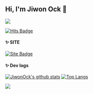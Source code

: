 ## Hi, I'm Jiwon Ock 👋

<!--
**JiWonOck/JiWonOck** is a ✨ _special_ ✨ repository because its `README.md` (this file) appears on your GitHub profile.

Here are some ideas to get you started:

- 🔭 I’m currently working on ...
- 🌱 I’m currently learning ...
- 👯 I’m looking to collaborate on ...
- 🤔 I’m looking for help with ...
- 💬 Ask me about ...
- 📫 How to reach me: ...
- 😄 Pronouns: ...
- ⚡ Fun fact: ...
-->

<img src="https://capsule-render.vercel.app/api?type=waving&color=BDBDC8&height=150&section=header" />

[![Hits Badge](https://hits.seeyoufarm.com/api/count/incr/badge.svg?url=https://github.com/JiWonOck&count_bg=%23F7CAC9&title_bg=%2392A8D1&icon=swift.svg&icon_color=%23F7CAC9&title=hits&edge_flat=false)](https://hits.seeyoufarm.com)


#### ✨ SITE
[![Site Badge](https://img.shields.io/badge/-Blog-92a8d1?logo=naver&logoColor=white&link=https://sites.google.com/view/jiwonock)](https://sites.google.com/view/jiwonock)

#### ✨ Dev logs
[![JiwonOck's github stats](https://github-readme-stats.vercel.app/api?username=JiWonOck&count_private=true&custom_title=Jiwon's&nbsp;github&nbsp;👀&bg_color=30,92a8d1,f7cac9&title_color=fff&text_color=fff)](https://github.com/anuraghazra/github-readme-stats)
[![Top Langs](https://github-readme-stats.vercel.app/api/top-langs/?username=JiWonOck&layout=compact&custom_title=My&nbsp;Language&nbsp;⌨️&bg_color=30,f7cac9,92a8d1&title_color=fff&text_color=fff)](https://github.com/anuraghazra/github-readme-stats)


<img src="https://capsule-render.vercel.app/api?type=waving&color=BDBDC8&height=150&section=footer" />
